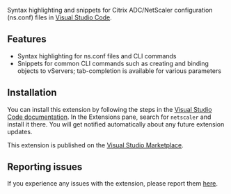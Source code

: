 Syntax highlighting and snippets for Citrix ADC/NetScaler configuration (ns.conf) files in [Visual Studio Code][1].

## Features
* Syntax highlighting for ns.conf files and CLI commands
* Snippets  for common CLI commands such as creating and binding objects to vServers; tab-completion is available for various parameters

## Installation
You can install this extension by following the steps in the [Visual Studio Code documentation][4]. In the Extensions pane, search for `netscaler` and install it there. You will get notified automatically about any future extension updates.

This extension is published on the [Visual Studio Marketplace][2].

## Reporting issues
If you experience any issues with the extension, please report them [here][3].

[1]: https://code.visualstudio.com
[2]: https://marketplace.visualstudio.com/items?itemName=timdenholm.netscaler#overview
[3]: https://github.com/timdenholm/vscode-netscaler/issues
[4]: https://code.visualstudio.com/docs/editor/extension-gallery
